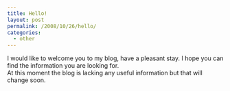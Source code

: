 ```yaml
---
title: Hello!
layout: post
permalink: /2008/10/26/hello/
categories:
  - other
---
```

I would like to welcome you to my blog, have a pleasant stay. I hope you can find the information you are looking for.  
At this moment the blog is lacking any useful information but that will change soon.